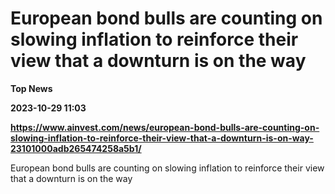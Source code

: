 # European bond bulls are counting on slowing inflation to reinforce their view that a downturn is on the way
**Top News**

**2023-10-29 11:03**

**https://www.ainvest.com/news/european-bond-bulls-are-counting-on-slowing-inflation-to-reinforce-their-view-that-a-downturn-is-on-way-23101000adb265474258a5b1/**

European bond bulls are counting on slowing inflation to reinforce their view that a downturn is on the way